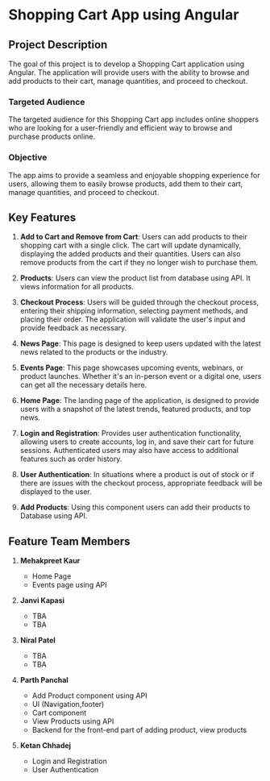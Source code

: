 # Shopping Cart App using Angular

## Project Description

The goal of this project is to develop a Shopping Cart application using Angular. The application will provide users with the ability to browse and add products to their cart, manage quantities, and proceed to checkout.

### Targeted Audience

The targeted audience for this Shopping Cart app includes online shoppers who are looking for a user-friendly and efficient way to browse and purchase products online.

### Objective

The app aims to provide a seamless and enjoyable shopping experience for users, allowing them to easily browse products, add them to their cart, manage quantities, and proceed to checkout.

## Key Features

1. **Add to Cart and Remove from Cart**: Users can add products to their shopping cart with a single click. The cart will update dynamically, displaying the added products and their quantities. Users can also remove products from the cart if they no longer wish to purchase them.

2. **Products**: Users can view the product list from database using API. It views information for all products.

3. **Checkout Process**: Users will be guided through the checkout process, entering their shipping information, selecting payment methods, and placing their order. The application will validate the user's input and provide feedback as necessary.

4. **News Page**: This page is designed to keep users updated with the latest news related to the products or the industry.
     
5. **Events Page**: This page showcases upcoming events, webinars, or product launches. Whether it's an in-person event or a digital one, users can get all the necessary details here.
     
6. **Home Page**: The landing page of the application, is designed to provide users with a snapshot of the latest trends, featured products, and top news.

7. **Login and Registration**: Provides user authentication functionality, allowing users to create accounts, log in, and save their cart for future sessions. Authenticated users may also have access to additional features such as order history.

8. **User Authentication**: In situations where a product is out of stock or if there are issues with the checkout process, appropriate feedback will be displayed to the user.

9. **Add Products**: Using this component users can add their products to Database using API.


## Feature Team Members

1. **Mehakpreet Kaur**
   - Home Page
   - Events page using API

2. **Janvi Kapasi**
   - TBA
   - TBA

3. **Niral Patel**
   - TBA
   - TBA

4. **Parth Panchal**
   - Add Product component using API
   - UI (Navigation,footer)
   - Cart component
   - View Products using API
   - Backend for the front-end part of adding product, view products

5. **Ketan Chhadej**
   - Login and Registration
   - User Authentication
